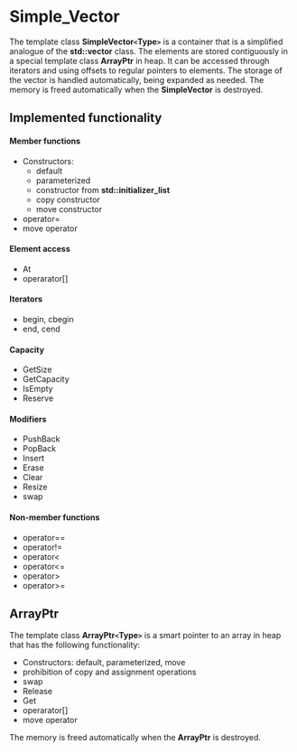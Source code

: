 # Simple_Vector

The template class __SimpleVector`<`Type`>`__ is a container that is a simplified analogue of the __std::vector__ class. The elements are stored contiguously in a special template class __ArrayPtr__ in heap. It can be accessed through iterators and using offsets to regular pointers to elements. The storage of the vector is handled automatically, being expanded as needed. The memory is freed automatically when the __SimpleVector__ is destroyed.

## Implemented functionality

#### Member functions

- Constructors:
    - default
    - parameterized
    - constructor from __std::initializer_list__
    - copy constructor
    - move constructor
- operator=
- move operator

#### Element access

- At
- operarator[]

#### Iterators

- begin, cbegin
- end, cend

#### Capacity

- GetSize
- GetCapacity
- IsEmpty
- Reserve

#### Modifiers

- PushBack
- PopBack
- Insert
- Erase
- Clear
- Resize
- swap

#### Non-member functions

- operator==
- operator!=
- operator<
- operator<=
- operator>
- operator>=

## ArrayPtr

The template class __ArrayPtr`<`Type`>`__ is a smart pointer to an array in heap that has the following functionality:

- Constructors: default, parameterized, move
- prohibition of copy and assignment operations
- swap
- Release
- Get
- operarator[]
- move operator


The memory is freed automatically when the __ArrayPtr__ is destroyed.